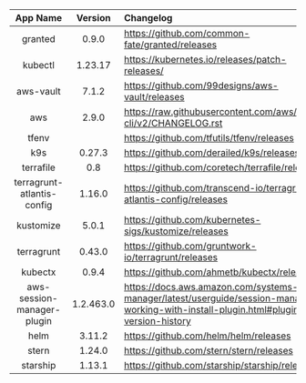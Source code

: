 | App Name | Version | Changelog |
| :------: | :-----: | :------- |
| granted | 0.9.0 | https://github.com/common-fate/granted/releases |
| kubectl | 1.23.17 | https://kubernetes.io/releases/patch-releases/ |
| aws-vault | 7.1.2 | https://github.com/99designs/aws-vault/releases |
| aws | 2.9.0 | https://raw.githubusercontent.com/aws/aws-cli/v2/CHANGELOG.rst |
| tfenv |  | https://github.com/tfutils/tfenv/releases |
| k9s | 0.27.3 | https://github.com/derailed/k9s/releases |
| terrafile | 0.8 | https://github.com/coretech/terrafile/releases |
| terragrunt-atlantis-config | 1.16.0 | https://github.com/transcend-io/terragrunt-atlantis-config/releases |
| kustomize | 5.0.1 | https://github.com/kubernetes-sigs/kustomize/releases |
| terragrunt | 0.43.0 | https://github.com/gruntwork-io/terragrunt/releases |
| kubectx | 0.9.4 | https://github.com/ahmetb/kubectx/releases |
| aws-session-manager-plugin | 1.2.463.0 | https://docs.aws.amazon.com/systems-manager/latest/userguide/session-manager-working-with-install-plugin.html#plugin-version-history |
| helm | 3.11.2 | https://github.com/helm/helm/releases |
| stern | 1.24.0 | https://github.com/stern/stern/releases |
| starship | 1.13.1 | https://github.com/starship/starship/releases |
